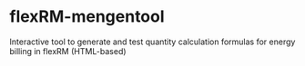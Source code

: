 # flexRM-mengentool
Interactive tool to generate and test quantity calculation formulas for energy billing in flexRM (HTML-based)
